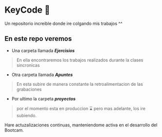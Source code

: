 # KeyCode 💚
Un repositorio increible donde ire colgando mis trabajos ^^

## En este repo veremos
* Una carpeta llamada ***Ejercisios***
> En ella encontraremos los  trabajos 
realizados durante la clases sincronicas

* Otra carpeta llamada ***Apuntes***
> En esta subire de manera constante 
la retroalimentacion de las grabaciones

* Por ultimo la  carpeta ***proyectos***
> por el momento esta en produccion ⌛
pero mas adelante, los ire subiendo.

Hare actuzalizaciones continuas, manteniendome activa en el desarrollo del 
Bootcam.
